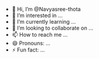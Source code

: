 - 👋 Hi, I’m @Navyasree-thota
- 👀 I’m interested in ...
- 🌱 I’m currently learning ...
- 💞️ I’m looking to collaborate on ...
- 📫 How to reach me ...
- 😄 Pronouns: ...
- ⚡ Fun fact: ...

<!---
Navyasree-thota/Navyasree-thota is a ✨ special ✨ repository because its `README.md` (this file) appears on your GitHub profile.
You can click the Preview link to take a look at your changes.
--->
